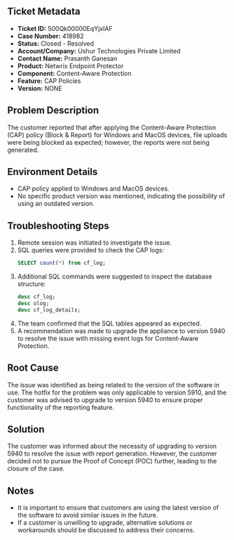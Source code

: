 ## Ticket Metadata
- **Ticket ID:** 500Qk00000EqYjxIAF
- **Case Number:** 418982
- **Status:** Closed - Resolved
- **Account/Company:** Ushur Technologies Private Limited
- **Contact Name:** Prasanth Ganesan
- **Product:** Netwrix Endpoint Protector
- **Component:** Content-Aware Protection
- **Feature:** CAP Policies
- **Version:** NONE

## Problem Description
The customer reported that after applying the Content-Aware Protection (CAP) policy (Block & Report) for Windows and MacOS devices, file uploads were being blocked as expected; however, the reports were not being generated.

## Environment Details
- CAP policy applied to Windows and MacOS devices.
- No specific product version was mentioned, indicating the possibility of using an outdated version.

## Troubleshooting Steps
1. Remote session was initiated to investigate the issue.
2. SQL queries were provided to check the CAP logs:
   ```sql
   SELECT count(*) from cf_log;
   ```
3. Additional SQL commands were suggested to inspect the database structure:
   ```sql
   desc cf_log;
   desc olog;
   desc cf_log_details;
   ```
4. The team confirmed that the SQL tables appeared as expected.
5. A recommendation was made to upgrade the appliance to version 5940 to resolve the issue with missing event logs for Content-Aware Protection.

## Root Cause
The issue was identified as being related to the version of the software in use. The hotfix for the problem was only applicable to version 5910, and the customer was advised to upgrade to version 5940 to ensure proper functionality of the reporting feature.

## Solution
The customer was informed about the necessity of upgrading to version 5940 to resolve the issue with report generation. However, the customer decided not to pursue the Proof of Concept (POC) further, leading to the closure of the case.

## Notes
- It is important to ensure that customers are using the latest version of the software to avoid similar issues in the future.
- If a customer is unwilling to upgrade, alternative solutions or workarounds should be discussed to address their concerns.
